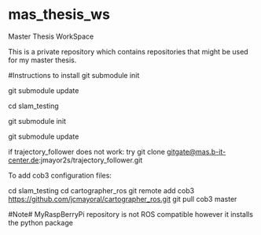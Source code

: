 # mas_thesis_ws
Master Thesis WorkSpace

This is a private repository which contains repositories that might be used for my master thesis.


#Instructions to install
git submodule init

git submodule update

cd slam_testing

git submodule init

git submodule update

if trajectory_follower does not work:
  try 
    git clone gitgate@mas.b-it-center.de:jmayor2s/trajectory_follower.git


To add cob3 configuration files:

cd slam_testing
cd cartographer_ros
git remote add cob3 https://github.com/jcmayoral/cartographer_ros.git
git pull cob3 master

#Note#  MyRaspBerryPi repository is not ROS compatible however it installs the python package
